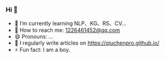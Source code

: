### Hi 👋

- 🌱 I’m currently learning NLP、KG、RS、CV...
- 💬 How to reach me: 1226461452@qq.com
- 😄 Pronouns: ...
- 📄 I regularly write articles on https://qiuchenpro.github.io/
- ⚡ Fun fact: I am a boy.


